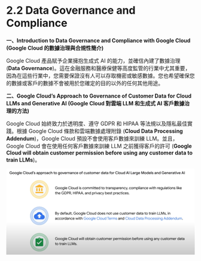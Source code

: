 # 2.2 Data Governance and Compliance

**一、Introduction to Data Governance and Compliance with Google Cloud (Google Cloud 的數據治理與合規性簡介)**

Google Cloud 產品賦予企業擁抱生成式 AI 的能力，並確信內建了數據治理 (**Data Governance**)。這在金融服務和醫療保健等高度監管的行業中尤其重要，因為在這些行業中，您需要保證沒有人可以存取機密或敏感數據。您也希望確保您的數據或客戶的數據不會被用於您確定的目的以外的任何其他用途。

**二、Google Cloud’s Approach to Governance of Customer Data for Cloud LLMs and Generative AI (Google Cloud 對雲端 LLM 和生成式 AI 客戶數據治理的方法)**

Google Cloud 始終致力於透明度、遵守 GDPR 和 HIPAA 等法規以及隱私最佳實踐。根據 Google Cloud 條款和雲端數據處理附錄 (**Cloud Data Processing Addendum**)，Google Cloud 預設不會使用客戶數據來訓練 LLM。並且，Google Cloud 會在使用任何客戶數據來訓練 LLM 之前獲得客戶的許可 (**Google Cloud will obtain customer permission before using any customer data to train LLMs**)。

![gh](https://raw.githubusercontent.com/SeanChenR/img_gif/main/myimage/1742191218000fokh2u.png)
